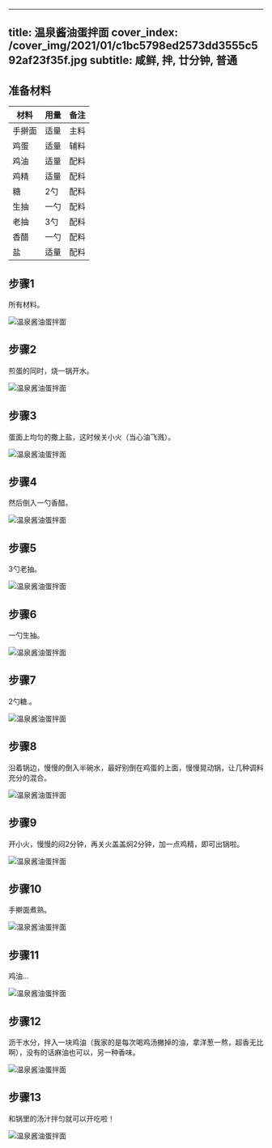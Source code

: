 
---
title: 温泉酱油蛋拌面
cover_index: /cover_img/2021/01/c1bc5798ed2573dd3555c592af23f35f.jpg
subtitle: 咸鲜, 拌, 廿分钟, 普通
---

## 准备材料

| 材料     | 用量 | 备注|
| ------- | ----- | --- |
| 手擀面 | 适量| 主料 |
| 鸡蛋 | 适量| 辅料 |
| 鸡油 | 适量| 配料 |
| 鸡精 | 适量| 配料 |
| 糖 | 2勺| 配料 |
| 生抽 | 一勺| 配料 |
| 老抽 | 3勺| 配料 |
| 香醋 | 一勺| 配料 |
| 盐 | 适量| 配料 |

## 步骤1

所有材料。

![温泉酱油蛋拌面](https://i8.meishichina.com/attachment/recipe/201010/201010131539026.jpg?x-oss-process=style/p320) 

## 步骤2

煎蛋的同时，烧一锅开水。

![温泉酱油蛋拌面](https://i8.meishichina.com/attachment/recipe/201010/201010131539320.jpg?x-oss-process=style/p320) 

## 步骤3

蛋面上均匀的撒上盐，这时候关小火（当心油飞溅）。

![温泉酱油蛋拌面](https://i8.meishichina.com/attachment/recipe/201010/201010131539468.jpg?x-oss-process=style/p320) 

## 步骤4

然后倒入一勺香醋。

![温泉酱油蛋拌面](https://i8.meishichina.com/attachment/recipe/201010/201010131539541.jpg?x-oss-process=style/p320) 

## 步骤5

3勺老抽。

![温泉酱油蛋拌面](https://i8.meishichina.com/attachment/recipe/201010/201010131540066.jpg?x-oss-process=style/p320) 

## 步骤6

一勺生抽。

![温泉酱油蛋拌面](https://i8.meishichina.com/attachment/recipe/201010/201010131540196.jpg?x-oss-process=style/p320) 

## 步骤7

2勺糖.。

![温泉酱油蛋拌面](https://i8.meishichina.com/attachment/recipe/201010/201010131540339.jpg?x-oss-process=style/p320) 

## 步骤8

沿着锅边，慢慢的倒入半碗水，最好别倒在鸡蛋的上面，慢慢晃动锅，让几种调料充分的混合。

![温泉酱油蛋拌面](https://i8.meishichina.com/attachment/recipe/201010/201010131541071.jpg?x-oss-process=style/p320) 

## 步骤9

开小火，慢慢的闷2分钟，再关火盖盖焖2分钟，加一点鸡精，即可出锅啦。

![温泉酱油蛋拌面](https://i8.meishichina.com/attachment/recipe/201010/201010131541491.jpg?x-oss-process=style/p320) 

## 步骤10

手擀面煮熟。

![温泉酱油蛋拌面](https://i8.meishichina.com/attachment/recipe/201010/201010131542210.jpg?x-oss-process=style/p320) 

## 步骤11

鸡油...

![温泉酱油蛋拌面](https://i8.meishichina.com/attachment/recipe/201010/201010131542493.jpg?x-oss-process=style/p320) 

## 步骤12

沥干水分，拌入一块鸡油（我家的是每次喝鸡汤撇掉的油，拿洋葱一熬，超香无比啊），没有的话麻油也可以，另一种香味。

![温泉酱油蛋拌面](https://i8.meishichina.com/attachment/recipe/201010/201010131543060.jpg?x-oss-process=style/p320) 

## 步骤13

和锅里的汤汁拌匀就可以开吃啦！

![温泉酱油蛋拌面](https://i8.meishichina.com/attachment/recipe/201010/201010131543169.jpg?x-oss-process=style/p320) 

